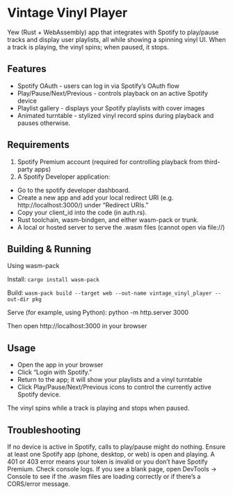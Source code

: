 # Vintage Vinyl Player

Yew (Rust + WebAssembly) app that integrates with Spotify to play/pause tracks and display user playlists, all while showing a spinning vinyl UI. When a track is playing, the vinyl spins; when paused, it stops.

## Features
- Spotify OAuth - users can log in via Spotify’s OAuth flow
- Play/Pause/Next/Previous - controls playback on an active Spotify device
- Playlist gallery - displays your Spotify playlists with cover images
- Animated turntable - stylized vinyl record spins during playback and pauses otherwise.
  
## Requirements
1. Spotify Premium account (required for controlling playback from third-party apps)
2. A Spotify Developer application:
- Go to the spotify developer dashboard.
- Create a new app and add your local redirect URI (e.g. http://localhost:3000/) under “Redirect URIs.”
- Copy your client_id into the code (in auth.rs).
- Rust toolchain, wasm-bindgen, and either wasm-pack or trunk.
- A local or hosted server to serve the .wasm files (cannot open via file://)
  
## Building & Running
Using wasm-pack

Install: ```cargo install wasm-pack```

Build:
```wasm-pack build --target web --out-name vintage_vinyl_player --out-dir pkg```

Serve (for example, using Python):
python -m http.server 3000

Then open http://localhost:3000 in your browser

## Usage
- Open the app in your browser
- Click “Login with Spotify.”
- Return to the app; it will show your playlists and a vinyl turntable
- Click Play/Pause/Next/Previous icons to control the currently active Spotify device.
  
The vinyl spins while a track is playing and stops when paused.

## Troubleshooting
If no device is active in Spotify, calls to play/pause might do nothing. Ensure at least one Spotify app (phone, desktop, or web) is open and playing.
A 401 or 403 error means your token is invalid or you don’t have Spotify Premium. Check console logs.
If you see a blank page, open DevTools → Console to see if the .wasm files are loading correctly or if there’s a CORS/error message.
